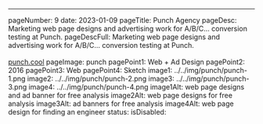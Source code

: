 ---
pageNumber: 9
date: 2023-01-09
pageTitle: Punch Agency
pageDesc: Marketing web page designs and advertising work for A/B/C... conversion testing at Punch.
pageDescFull: Marketing web page designs and advertising work for A/B/C... conversion testing at Punch.</br></br><a href="https://www.punch.cool">punch.cool</a>
pageImage: punch
pagePoint1: Web + Ad Design
pagePoint2: 2016
pagePoint3: Web
pagePoint4: Sketch
image1: ../../img/punch/punch-1.png
image2: ../../img/punch/punch-2.png
image3: ../../img/punch/punch-3.png
image4: ../../img/punch/punch-4.png
image1Alt: web page designs and ad banner for free analysis
image2Alt: web page designs for free analysis
image3Alt: ad banners for free analysis
image4Alt: web page design for finding an engineer
status: 
isDisabled: 